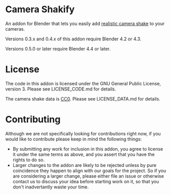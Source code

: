 # Camera Shakify

An addon for Blender that lets you easily add [realistic camera shake](https://youtu.be/4lCm_jqoBrI) to your cameras.

Versions 0.3.x and 0.4.x of this addon require Blender 4.2 or 4.3.

Versions 0.5.0 or later require Blender 4.4 or later.

# License

The code in this addon is licensed under the GNU General Public License, version 3.  Please see LICENSE_CODE.md for details.

The camera shake data is [CC0](https://creativecommons.org/publicdomain/zero/1.0/).  Please see LICENSE_DATA.md for details.

# Contributing

Although we are not specifically looking for contributions right now, if you would like to contribute please keep in mind the following things:

- By submitting any work for inclusion in this addon, you agree to license it under the same terms as above, and you assert that you have the rights to do so.
- Larger changes to the addon are likely to be rejected unless by pure coincidence they happen to align with our goals for the project.  So if you are considering a larger change, please either file an issue or otherwise contact us to discuss your idea before starting work on it, so that you don't inadvertantly waste your time.
